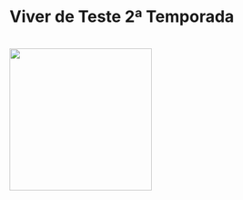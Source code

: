 # Viver de Teste 2ª Temporada

<h1 align=>

<img src="https://user-images.githubusercontent.com/104467309/180249296-671c73d2-af67-48d1-b9ad-d3a148460a8f.svg" width="250px">
    
</h1>
